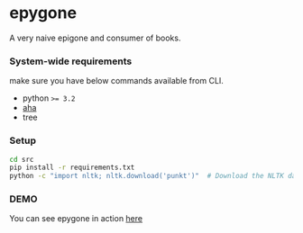 # epygone

A very naive epigone and consumer of books.

### System-wide requirements

make sure you have below commands available from CLI.

- python `>= 3.2`
- [aha](https://launchpad.net/ubuntu/+source/aha)
- tree

### Setup

```bash
cd src
pip install -r requirements.txt
python -c "import nltk; nltk.download('punkt')"  # Download the NLTK data
```

### DEMO

You can see epygone in action [here](http://tadek.tele.com.pl/litgen)